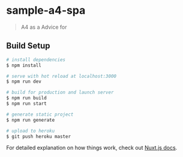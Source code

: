 # sample-a4-spa

> A4 as a Advice for

## Build Setup

```bash
# install dependencies
$ npm install

# serve with hot reload at localhost:3000
$ npm run dev

# build for production and launch server
$ npm run build
$ npm run start

# generate static project
$ npm run generate

# upload to heroku
$ git push heroku master
```

For detailed explanation on how things work, check out [Nuxt.js docs](https://nuxtjs.org).
